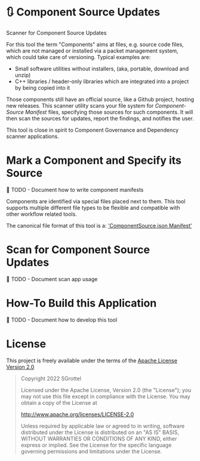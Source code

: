 # 🔃 Component Source Updates
Scanner for Component Source Updates

For this tool the term "Components" aims at files, e.g. source code files, which are not managed or installed via a packet management system, which could take care of versioning.
Typical examples are:

* Small software utilities without installers, (aka, portable, download and unzip)
* C++ libraries / header-only libraries which are integrated into a project by being copied into it

Those components still have an official source, like a Github project, hosting new releases.
This scanner utility scans your file system for _Component-Source Manifest_ files, specifying those sources for such components.
It will then scan the sources for updates, report the findings, and notifies the user.

This tool is close in spirit to Component Governance and Dependency scanner applications.


# Mark a Component and Specify its Source
🚧 TODO - Document how to write component manifests

Components are identified via special files placed next to them.
This tool supports multiple different file types to be flexible and compatible with other workflow related tools.

The canonical file format of this tool is a: ['ComponentSource.json Manifest'](doc/ComponentSourceManifest.md)


# Scan for Component Source Updates
🚧 TODO - Document scan app usage


# How-To Build this Application
🚧 TODO - Document how to develop this tool


# License
This project is freely available under the terms of the [Apache License Version 2.0](./LICENSE)

> Copyright 2022 SGrottel
>
> Licensed under the Apache License, Version 2.0 (the "License");
> you may not use this file except in compliance with the License.
> You may obtain a copy of the License at
>
> http://www.apache.org/licenses/LICENSE-2.0
>
> Unless required by applicable law or agreed to in writing, software
> distributed under the License is distributed on an "AS IS" BASIS,
> WITHOUT WARRANTIES OR CONDITIONS OF ANY KIND, either express or implied.
> See the License for the specific language governing permissions and
> limitations under the License.
